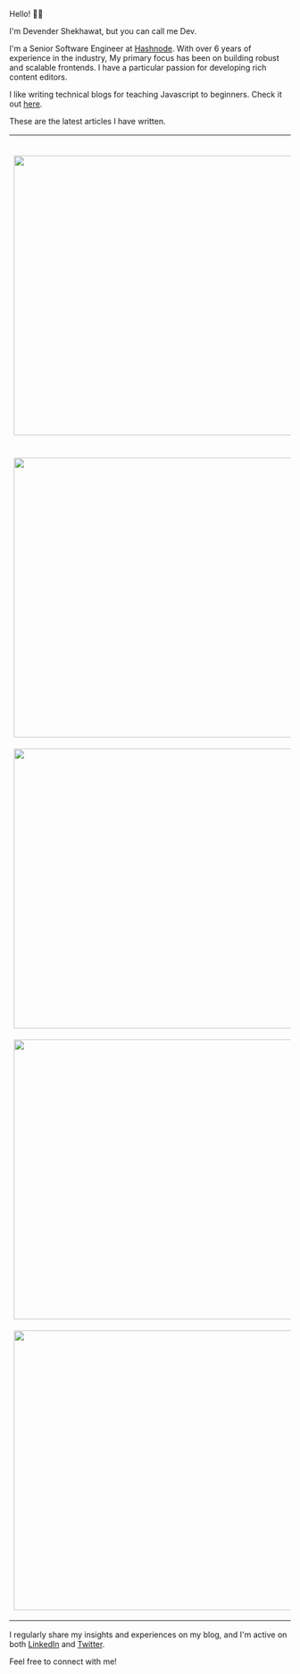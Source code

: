 Hello! 👋🏽

I'm Devender Shekhawat, but you can call me Dev.

I'm a Senior Software Engineer at [Hashnode](https://hashnode.com). With over 6 years of experience in the industry, My primary focus has been on building robust and scalable frontends. I have a particular passion for developing rich content editors.

I like writing technical blogs for teaching Javascript to beginners. Check it out [here](https://devcodesthings.hashnode.dev/).

These are the latest articles I have written.

<!-- HASHNODE_POSTS:START -->
<table>
	<tr>
			<td><img src="https://cdn.hashnode.com/res/hashnode/image/upload/v1716737266183/dbd82654-9444-43da-a337-6696cc607732.png" width="500" height="auto" /></td>
			<td>
				<sup>Sun May 26 2024</sup><br />
				<b><a href="https://devcodesthings.hashnode.dev/state-management-with-recoil-a-comprehensive-guide" target="_blank">State Management with Recoil: A Comprehensive Guide</a></b>
				<p>State management is a crucial aspect of developing robust and scalable applications, especially in complex front-end architectures. One of the emerging libraries in this domain is Recoil, developed by Facebook. Recoil aims to simplify state managemen...</p>
			</td>
		</tr>
<tr>
			<td><img src="https://cdn.hashnode.com/res/hashnode/image/upload/v1716627690110/e0c6303c-f078-4fda-8bdc-73cd9cf6d515.jpeg" width="500" height="auto" /></td>
			<td>
				<sup>Sat May 25 2024</sup><br />
				<b><a href="https://devcodesthings.hashnode.dev/getting-started-with-zustand" target="_blank">Getting Started with Zustand</a></b>
				<p>Hey there, React developer! If you’ve been wrangling with state management in your React applications, you've probably come across libraries like Redux, MobX, and Context API. While these are powerful tools, they can sometimes feel like overkill for ...</p>
			</td>
		</tr>
<tr>
			<td><img src="https://cdn.hashnode.com/res/hashnode/image/stock/unsplash/-STGHSwpx8A/upload/e43a196c28f581d91e95b1d85afe426d.jpeg" width="500" height="auto" /></td>
			<td>
				<sup>Sat May 25 2024</sup><br />
				<b><a href="https://devcodesthings.hashnode.dev/difference-between-a-library-and-a-framework-for-beginners" target="_blank">Difference between a library and a Framework. For Beginners.</a></b>
				<p>This post is for beginners only. For those who has just started coding and are in process of discovering the world of libraries and frameworks. I was thinking about an analogy to explain one of my fresher friends the difference between these two and ...</p>
			</td>
		</tr>
<tr>
			<td><img src="https://cdn.hashnode.com/res/hashnode/image/upload/v1706080760055/88d05934-19c2-4205-8f36-f54b01517666.png" width="500" height="auto" /></td>
			<td>
				<sup>Wed Jan 24 2024</sup><br />
				<b><a href="https://devcodesthings.hashnode.dev/how-to-develop-superior-ai-application-with-rag" target="_blank">How to develop superior AI application with RAG?</a></b>
				<p>Story so far Last year, the tech industry was abuzz with the exciting developments in artificial intelligence! If the title of this blog piqued your interest, it's likely that you've been captivated by the AI revolution and have already experimented ...</p>
			</td>
		</tr>
<tr>
			<td><img src="https://cdn.hashnode.com/res/hashnode/image/upload/v1694960106515/cf52356f-eeeb-4fa8-b41d-3ce86b87aecc.png" width="500" height="auto" /></td>
			<td>
				<sup>Sun Sep 17 2023</sup><br />
				<b><a href="https://devcodesthings.hashnode.dev/what-are-preview-urls-and-why-you-should-use-them" target="_blank">What are preview URLs and why you should use them.</a></b>
				<p>How does development happen in your organization? What is the journey your code takes from being pushed to your branch until it is deployed in production, ready to serve hundreds of millions of users? The usual process. For most of you, the process i...</p>
			</td>
		</tr>
</table>
<!-- HASHNODE_POSTS:END -->

I regularly share my insights and experiences on my blog, and I'm active on both [LinkedIn](https://www.linkedin.com/in/devender-shekhawat-659380239/) and [Twitter](https://x.com/dev_is_a_dev).

Feel free to connect with me!
